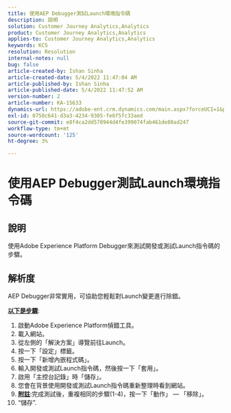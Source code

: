 ```yaml
---
title: 使用AEP Debugger測試Launch環境指令碼
description: 說明
solution: Customer Journey Analytics,Analytics
product: Customer Journey Analytics,Analytics
applies-to: Customer Journey Analytics,Analytics
keywords: KCS
resolution: Resolution
internal-notes: null
bug: false
article-created-by: Ishan Sinha
article-created-date: 5/4/2022 11:47:04 AM
article-published-by: Ishan Sinha
article-published-date: 5/4/2022 11:47:52 AM
version-number: 2
article-number: KA-15633
dynamics-url: https://adobe-ent.crm.dynamics.com/main.aspx?forceUCI=1&pagetype=entityrecord&etn=knowledgearticle&id=753eede9-9fcb-ec11-a7b5-6045bd00db25
exl-id: 0750c641-d3a3-4234-9305-fe6f5fc33aed
source-git-commit: e8f4ca2dd578944d4fe399074fab461de88ad247
workflow-type: tm+mt
source-wordcount: '125'
ht-degree: 3%

---
```


# 使用AEP Debugger測試Launch環境指令碼

## 說明


使用Adobe Experience Platform Debugger來測試開發或測試Launch指令碼的步驟。


## 解析度


AEP Debugger非常實用，可協助您輕鬆對Launch變更進行除錯。

<b><u>以下是步驟</u></b>:

1. 啟動Adobe Experience Platform偵錯工具。
2. 載入網站。
3. 從左側的「解決方案」導覽前往Launch。
4. 按一下「設定」標籤。
5. 按一下「新增內嵌程式碼」。
6. 輸入開發或測試Launch指令碼，然後按一下「套用」。
7. 啟用「主控台記錄」時「儲存」。
8. 您會在背景使用開發或測試Launch指令碼重新整理時看到網站。
9. <b><u>附註</u></b>:完成測試後，重複相同的步驟(1-4)，按一下「動作」 — 「移除」。
10. “儲存”.
